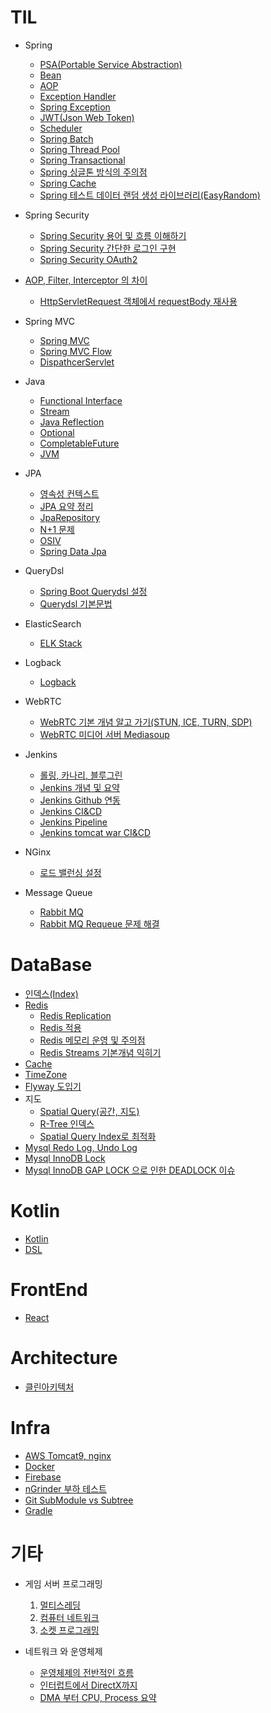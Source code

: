 # TIL
  
 - Spring
   - [PSA(Portable Service Abstraction)](https://github.com/russell-seo/TIL/blob/main/Spring/PSA.md)
   - [Bean](https://github.com/russell-seo/TIL/blob/main/Spring/Bean.md)
   - [AOP](https://github.com/russell-seo/TIL/blob/main/Spring/AOP.md)
   - [Exception Handler](https://github.com/russell-seo/TIL/blob/main/Spring/ExceptionHandler.md) 
   - [Spring Exception](https://github.com/russell-seo/TIL/blob/main/Spring/Exception.md)
   - [JWT(Json Web Token)](https://github.com/russell-seo/TIL/blob/main/Spring/JWT.md)
   - [Scheduler](https://github.com/russell-seo/TIL/blob/main/Spring/Scheduler.md)
   - [Spring Batch](https://github.com/russell-seo/TIL/blob/main/Spring/SpringBatch.md)
   - [Spring Thread Pool](https://github.com/russell-seo/TIL/blob/main/Spring/threadpool.md)
   - [Spring Transactional](https://github.com/russell-seo/TIL/blob/main/Spring/transaction.md)
   - [Spring 싱글톤 방식의 주의점](https://github.com/russell-seo/TIL/blob/main/Spring/singletone.md)
   - [Spring Cache](https://github.com/russell-seo/TIL/blob/main/Spring/Cache.md)
   - [Spring 테스트 데이터 랜덤 생성 라이브러리(EasyRandom)](https://github.com/russell-seo/TIL/blob/main/Spring/eazyrandom.md)
 - Spring Security
      - [Spring Security 용어 및 흐름 이해하기](https://github.com/russell-seo/TIL/blob/main/Spring/SpringSecurityName.md)
      - [Spring Security 간단한 로그인 구현](https://github.com/russell-seo/TIL/blob/main/Spring/Security.md)
      - [Spring Security OAuth2](https://github.com/russell-seo/TIL/blob/main/Spring/securityOauth2.md)
 
 - [AOP, Filter, Interceptor 의 차이](https://github.com/russell-seo/TIL/blob/main/AOP%2CFilter%2CInterceptor.md)
    - [HttpServletRequest 객체에서 requestBody 재사용](https://github.com/russell-seo/TIL/blob/main/FilterRequestMulti.md)
 
 - Spring MVC
    - [Spring MVC](https://github.com/russell-seo/TIL/blob/main/Spring/Spring%20MVC.md)
    - [Spring MVC Flow](https://github.com/russell-seo/TIL/blob/main/Spring/Spring%20MVC%20Flow.md)
    - [DispathcerServlet](https://github.com/russell-seo/TIL/blob/main/Spring/DispatcherServlet.md)
 - Java
    - [Functional Interface](https://github.com/russell-seo/TIL/blob/main/Java/Functional.md)
    - [Stream](https://github.com/russell-seo/TIL/blob/main/Java/Stream.md)
    - [Java Reflection](https://github.com/russell-seo/TIL/blob/main/Java/Reflection.md)
    - [Optional](https://github.com/russell-seo/TIL/blob/main/Java/Optional.md)
    - [CompletableFuture](https://github.com/russell-seo/TIL/blob/main/Java/completableFuture.md)
    - [JVM](https://github.com/russell-seo/TIL/blob/main/Java/jvm.md)

  - JPA
      - [영속성 컨텍스트](https://github.com/russell-seo/TIL/blob/main/JPA/%EC%98%81%EC%86%8D%EC%84%B1%EC%BB%A8%ED%85%8D%EC%8A%A4%ED%8A%B8.md)
      - [JPA 요약 정리](https://github.com/russell-seo/ORM-JPA)
      - [JpaRepository](https://github.com/russell-seo/TIL/blob/main/JPA/JpaRepository.md)
      - [N+1 문제](https://github.com/russell-seo/TIL/blob/main/JPA/N%2B1.md)
      - [OSIV](https://github.com/russell-seo/TIL/blob/main/JPA/OSIV.md)
      - [Spring Data Jpa](https://github.com/russell-seo/TIL/blob/main/JPA/SpringDataJpa.md)
      
  - QueryDsl
      
      - [Spring Boot Querydsl 설정](https://github.com/russell-seo/TIL/blob/main/Querydsl/QueryDsl.md)    
      - [Querydsl 기본문법](https://github.com/russell-seo/TIL/blob/main/Querydsl/BasicGrammer.md)  
      
  - ElasticSearch
  
       - [ELK Stack](https://github.com/russell-seo/TIL/blob/main/infra/ELK.md)

  - Logback

       - [Logback](https://github.com/russell-seo/TIL/blob/main/Logback/Filter.md)
   
  - WebRTC
      - [WebRTC 기본 개념 알고 가기(STUN, ICE, TURN, SDP)](https://github.com/russell-seo/TIL/blob/main/webrtc/webrtc.md)
      - [WebRTC 미디어 서버 Mediasoup](https://github.com/russell-seo/TIL/blob/main/webrtc/mediasoup.md)
  
  - Jenkins
       - [롤링, 카나리, 블루그린](https://github.com/russell-seo/TIL/blob/main/Jenkins/deployStrategy.md)
       - [Jenkins 개념 및 요약](https://github.com/russell-seo/TIL/blob/main/Jenkins/jenkins.md)
       - [Jenkins Github 연동](https://github.com/russell-seo/TIL/blob/main/Jenkins/github.md)
       - [Jenkins CI&CD](https://github.com/russell-seo/TIL/blob/main/Jenkins/CI%26CD.md)
       - [Jenkins Pipeline](https://github.com/russell-seo/TIL/blob/main/Jenkins/pipeline.md)
       - [Jenkins tomcat war CI&CD](https://github.com/russell-seo/TIL/blob/main/Jenkins/tocmat.md)

  - NGinx
      - [로드 밸런싱 설정](https://github.com/russell-seo/TIL/blob/main/Infra/AWS/nginx.md)
      
  - Message Queue
      - [Rabbit MQ]()
      - [Rabbit MQ Requeue 문제 해결](https://github.com/russell-seo/TIL/blob/main/rabbitMq.md)
# DataBase

  - [인덱스(Index)](https://github.com/russell-seo/TIL/blob/main/DB/index.md)
  - [Redis](https://github.com/russell-seo/TIL/blob/main/DB/Redis.md)
    - [Redis Replication](https://github.com/russell-seo/TIL/blob/main/DB/RedisReplication.md)
    - [Redis 적용](https://github.com/russell-seo/TIL/blob/main/DB/RedisApply.md)
    - [Redis 메모리 운영 및 주의점](https://github.com/russell-seo/TIL/blob/main/DB/RedisCaution.md)
    - [Redis Streams 기본개념 익히기](https://github.com/russell-seo/TIL/blob/main/DB/RedisStreams.md)
  - [Cache](https://github.com/russell-seo/TIL/blob/main/DB/Cache.md)
  - [TimeZone](https://github.com/russell-seo/TIL/blob/main/DB/timezone.md)
  - [Flyway 도입기](https://github.com/russell-seo/TIL/blob/main/DB/flyway.md)
  - 지도
      - [Spatial Query(공간, 지도)](https://github.com/russell-seo/TIL/blob/main/DB/spatialQuery.md)
      - [R-Tree 인덱스](https://github.com/russell-seo/TIL/blob/main/DB/r-tree.md)
      - [Spatial Query Index로 최적화](https://github.com/russell-seo/TIL/blob/main/DB/sqIndex.md)
  - [Mysql Redo Log, Undo Log](https://github.com/russell-seo/TIL/blob/main/DB/mysql.md)
  - [Mysql InnoDB Lock](https://github.com/russell-seo/TIL/blob/main/DB/LOCK.md)
  - [Mysql InnoDB GAP LOCK 으로 인한 DEADLOCK 이슈]()
# Kotlin
  
  - [Kotlin](https://github.com/russell-seo/TIL/tree/main/Kotlin)
  - [DSL](https://github.com/russell-seo/TIL/blob/main/11%EC%9E%A5.ipynb)

# FrontEnd

  - [React](https://github.com/russell-seo/TIL/blob/main/react/react.md)

# Architecture

  - [클린아키텍처](https://github.com/russell-seo/TIL/blob/main/Architecture/cleancode.md)

# Infra

  -   [AWS Tomcat9, nginx](https://github.com/russell-seo/TIL/blob/main/Infra/AWS/Tomcat%2CNginx.md)
  -   [Docker](https://github.com/russell-seo/TIL/blob/main/Infra/AWS/docker.md)
  -   [Firebase](https://github.com/russell-seo/TIL/blob/main/infra/firebase.md)
  -   [nGrinder 부하 테스트](https://github.com/russell-seo/TIL/blob/main/nGrinder/buhaTest.md)
  -   [Git SubModule vs Subtree](https://github.com/russell-seo/TIL/blob/main/Infra/AWS/gitsubmodule.md)
  -   [Gradle](https://github.com/russell-seo/TIL/blob/main/infra/gradle.md)


# 기타

  - 게임 서버 프로그래밍
    1. [멀티스레딩](https://github.com/russell-seo/TIL/blob/main/Game/1.%EB%A9%80%ED%8B%B0%EC%8A%A4%EB%A0%88%EB%94%A9/ssw-chapter1.md)
    2. [컴퓨터 네트워크](https://github.com/russell-seo/TIL/blob/main/Game/2.%20%EC%BB%B4%ED%93%A8%ED%84%B0%EB%84%A4%ED%8A%B8%EC%9B%8C%ED%81%AC/ssw-chapter2.md)
    3. [소켓 프로그래밍](https://github.com/russell-seo/TIL/blob/main/Game/socket.md)
    
 - 네트워크 와 운영체제
    - [운영체제의 전반적인 흐름](https://github.com/russell-seo/TIL/blob/main/OS/%EC%9A%B4%EC%98%81%EC%B2%B4%EC%A0%9C%20%EC%A0%84%EB%B0%98%EC%A0%81%EC%9D%B8%20%ED%9D%90%EB%A6%84.md)
    - [인터럽트에서 DirectX까지](https://github.com/russell-seo/TIL/blob/main/OS/interrupt.md)
    - [DMA 부터 CPU, Process 요약](https://github.com/russell-seo/TIL/blob/main/OS/total.md)
